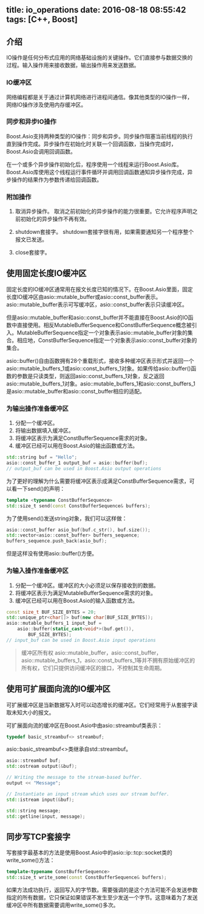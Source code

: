 title: io_operations
date: 2016-08-18 08:55:42
tags: [C++, Boost]
---

## 介绍

IO操作是任何分布式应用的网络基础设施的关键操作。它们直接参与数据交换的过程。输入操作用来接收数据，输出操作用来发送数据。

### IO缓冲区

网络编程都是关于通过计算机网络进行进程间通信。像其他类型的IO操作一样，网络IO操作涉及使用内存缓冲区。

### 同步和异步IO操作

Boost.Asio支持两种类型的IO操作：同步和异步。同步操作阻塞当前线程的执行直到操作完成。异步操作在初始化时关联一个回调函数，当操作完成时，Boost.Asio会调用回调函数。

在一个或多个异步操作初始化后，程序使用一个线程来运行Boost.Asio库。Boost.Asio库使用这个线程运行事件循环并调用回调函数通知异步操作完成，异步操作的结果作为参数传递给回调函数。

### 附加操作

1. 取消异步操作。
取消之前初始化的异步操作的能力很重要。它允许程序声明之前初始化的异步操作不再有效。

2. shutdown套接字。
shutdown套接字很有用，如果需要通知另一个程序整个报文已发送。

3. close套接字。

## 使用固定长度IO缓冲区

固定长度的IO缓冲区通常用在报文长度已知的情况下。在Boost.Asio里面，固定长度IO缓冲区由asio::mutable_buffer或asio::const_buffer表示。asio::mutable_buffer表示可写缓冲区，asio::const_buffer表示只读缓冲区。

但是asio::mutable_buffer和asio::const_buffer并不能直接在Boost.Asio的IO函数中直接使用。相反MutableBufferSequence和ConstBufferSequence概念被引入。MutableBufferSequence指定一个对象表示asio::mutable_buffer对象的集合。相应地，ConstBufferSequence指定一个对象表示asio::const_buffer对象的集合。

asio::buffer()自由函数拥有28个重载形式，接收多种缓冲区表示形式并返回一个asio::mutable_buffers_1或asio::const_buffers_1对象。如果传给asio::buffer()函数的参数是只读类型，则返回asio::const_buffers_1对象，反之返回asio::mutable_buffers_1对象。asio::mutable_buffers_1和asio::const_buffers_1是asio::mutable_buffer和asio::const_buffer相应的适配。

### 为输出操作准备缓冲区

1. 分配一个缓冲区。
2. 将输出数据填入缓冲区。
3. 将缓冲区表示为满足ConstBufferSequence需求的对象。
4. 缓冲区已经可以用在Boost.Asio的输出函数或方法。

```c++
std::string buf = "Hello";
asio::const_buffer_1 output_buf = asio::buffer(buf);
// output_buf can be used in Boost.Asio output operations
```
为了更好的理解为什么需要将缓冲区表示成满足ConstBufferSequence需求，可以看一下send()的声明：

```c++
template <typename ConstBufferSequence>
std::size_t send(const ConstBufferSequence& buffers);
```
为了使用send()发送string对象，我们可以这样做：

```c++
asio::const_buffer asio_buf(buf.c_str(), buf.size());
std::vector<asio::const_buffer> buffers_sequence;
buffers_sequence.push_back(asio_buf);
```

但是这样没有使用asio::buffer()方便。

### 为输入操作准备缓冲区

1. 分配一个缓冲区。缓冲区的大小必须足以保存接收到的数据。
2. 将缓冲区表示为满足MutableBufferSequence需求的对象。
3. 缓冲区已经可以用在Boost.Asio的输入函数或方法。

```c++
const size_t BUF_SIZE_BYTES = 20;
std::unique_ptr<char[]> buf(new char[BUF_SIZE_BYTES]);
asio::mutable_buffers_1 input_buf =
    asio::buffer(static_cast<void*>(buf.get()),
        BUF_SIZE_BYTES);
// input_buf can be used in Boost.Asio input operations
```

> 缓冲区所有权
asio::mutable_buffer，asio::const_buffer，asio::mutable_buffers_1，asio::const_buffers_1等并不拥有原始缓冲区的所有权，它们只提供访问缓冲区的接口，不控制其生命周期。

## 使用可扩展面向流的IO缓冲区

可扩展缓冲区是当新数据写入时可以动态增长的缓冲区。它们经常用于从套接字读取未知大小的报文。

可扩展面向流的缓冲区在Boost.Asio中由asio::streambuf类表示：

```c++
typedef basic_streambuf<> streambuf;
```

asio::basic_streambuf<>类继承自std::streambuf。

```c++
asio::streambuf buf;
std::ostream output(&buf);

// Writing the message to the stream-based buffer.
output << "Message";

// Instantiate an input stream which uses our stream buffer.
std::istream input(&buf);

std::string message;
std::getline(input, message);
```

## 同步写TCP套接字

写套接字最基本的方法是使用Boost.Asio中的asio::ip::tcp::socket类的write_some()方法：

```c++
template<typename ConstBufferSequence>
std::size_t write_some(const ConstBufferSequence& buffers);
```

如果方法成功执行，返回写入的字节数。需要强调的是这个方法可能不会发送参数指定的所有数据，它只保证如果错误不发生至少发送一个字节。这意味着为了发送缓冲区中所有数据需要调用write_some()多次。
